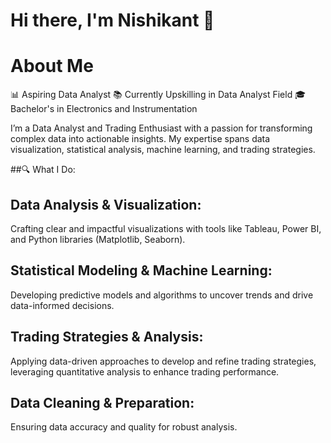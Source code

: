 # Hi there, I'm Nishikant 👋


# About Me
📊 Aspiring Data Analyst
📚 Currently Upskilling in Data Analyst Field
🎓 Bachelor's in Electronics and Instrumentation


 I’m  a Data Analyst and Trading Enthusiast with a passion for transforming complex data into actionable insights. My expertise spans data visualization, statistical analysis, machine learning, and trading strategies.

##🔍 What I Do:

## Data Analysis & Visualization: 
   Crafting clear and impactful visualizations with tools like Tableau, Power BI, and Python libraries (Matplotlib, Seaborn).

## Statistical Modeling & Machine Learning: 
   Developing predictive models and algorithms to uncover trends and drive data-informed decisions.

## Trading Strategies & Analysis: 
   Applying data-driven approaches to develop and refine trading strategies, leveraging quantitative analysis to enhance trading performance.

## Data Cleaning & Preparation: 
   Ensuring data accuracy and quality for robust analysis.
